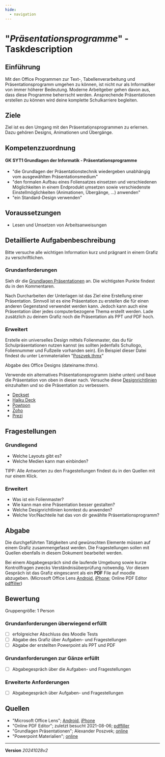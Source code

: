 ```yaml
---
hide:
  - navigation
---
```


# "*Präsentationsprogramme*" - Taskdescription

## Einführung
Mit den Office Programmen zur Text-, Tabellenverarbeitung und Präsentationsprogramm umgehen zu können, ist nicht nur als Informatiker von immer höherer Bedeutung. Moderne Arbeitgeber gehen davon aus, dass diese Programme beherrscht werden. Ansprechende Präsentationen erstellen zu können wird deine komplette Schulkarriere begleiten.

## Ziele
Ziel ist es den Umgang mit den Präsentationsprogrammen zu erlernen. Dazu gehören Designs, Animationen und Übergänge.

## Kompetenzzuordnung

#### GK SYT1 Grundlagen der Informatik - Präsentationsprogramme

* "die Grundlagen der Präsentationstechnik wiedergeben unabhängig vom ausgewählten Präsentationsmedium"
* "den formalen Aufbau eines Foliensatzes einsetzen und verschiedenen Möglichkeiten in einem Endprodukt umsetzen sowie verschiedenste Einstellmöglichkeiten (Animationen, Übergänge, …) anwenden"
* "ein Standard-Design verwenden"

## Voraussetzungen

* Lesen und Umsetzen von Arbeitsanweisungen

## Detaillierte Aufgabenbeschreibung
Bitte versuche alle wichtigen Information kurz und prägnant in einem Grafiz zu verschriftlichen.

### Grundanforderungen
Sieh dir die [Grundlagen Präsentationen](https://elearning.tgm.ac.at/mod/folder/view.php?id=4629) an. Die wichtigsten Punkte findest du in den Kommentaren.

Nach Durcharbeiten der Unterlagen ist das Ziel eine Erstellung einer Präsentation. Sinnvoll ist es eine Präsentation zu erstellen die für einen anderen Gegenstand verwendet werden kann. Jedoch kann auch eine Präsentation über jedes computerbezogene Thema erstellt werden. Lade zusätzlich zu deinem Grafiz noch die Präsentation als PPT *und* PDF hoch.

### Erweitert

Erstelle ein universelles Design mittels Folienmaster, das du für Schulpräsentationen nutzen kannst (es sollten jedenfalls Schullogo, Foliennummer und Fußzeile vorhanden sein). Ein Beispiel dieser Datei findest du unter Lernmaterialien "[Poszvek.thmx](https://elearning.tgm.ac.at/pluginfile.php/61421/mod_folder/content/0/Poszvek.thmx)"

Abgabe des Office Designs (dateiname.thmx).

Verwende ein alternatives Präsentationsprogramm (siehe unten) und baue die Präsentation von oben in dieser nach. Versuche diese [Designrichtlinien](https://www.shutterstock.com/de/blog/ansprechende-powerpoint-praesentationen) einzuhalten und so die Präsentation zu verbessern.

- [Deckset](https://www.deckset.com/)
- [Haiku Deck](https://www.haikudeck.com/)
- [Powtoon](https://www.powtoon.com/)
- [Zoho](https://www.zoho.com/de/show/)
- [Prezi](https://prezi.com/de/)


## Fragestellungen

### Grundlegend

* Welche Layouts gibt es?
* Welche Medien kann man einbinden?

TIPP: Alle Antworten zu den Fragestellungen findest du in den Quellen mit nur einem Klick.

### Erweitert

* Was ist ein Folienmaster?
* Wie kann man eine Präsentation besser gestalten?
* Welche Designrichtlinien konntest du anwenden?
* Welche Vor/Nachteile hat das von dir gewählte Präsentationsprogramm?

## Abgabe
Die durchgeführten Tätigkeiten und gewünschten Elemente müssen auf einem Grafiz zusammengefasst werden. Die Fragestellungen sollen mit Quellen ebenfalls in diesem Dokument bearbeitet werden.

Bei einem Abgabegespräch sind die laufende Umgebung sowie kurze Kontrollfragen zwecks Verständnisüberprüfung notwendig. Vor diesem Gespräch ist das Grafiz eingescannt als ein **PDF** File auf moodle abzugeben. (Microsoft Office Lens [Android](https://play.google.com/store/apps/details?id=com.microsoft.office.officelens&hl=de_AT&gl=US), [iPhone](https://apps.apple.com/at/app/microsoft-office-lens-pdf-scan/id975925059); Online PDF Editor [pdffiller](https://www.pdffiller.com/de/))

## Bewertung
Gruppengröße: 1 Person
### Grundanforderungen **überwiegend erfüllt**
- [ ] erfolgreicher Abschluss des Moodle Tests
- [ ] Abgabe des Grafiz über Aufgaben- und Fragestellungen
- [ ] Abgabe der erstellten Powerpoint als PPT und PDF
### Grundanforderungen **zur Gänze erfüllt**
- [ ] Abgabegespräch über die Aufgaben- und Fragestellungen
### Erweiterte Anforderungen

- [ ] Abgabegespräch über Aufgaben- und Fragestellungen

## Quellen
* "Microsoft Office Lens";  [Android](https://play.google.com/store/apps/details?id=com.microsoft.office.officelens&hl=de_AT&gl=US), [iPhone](https://apps.apple.com/at/app/microsoft-office-lens-pdf-scan/id975925059)
* "Online PDF Editor"; zuletzt besucht 2021-08-06; [pdffiller](https://www.pdffiller.com/de/)
* "Grundlagen Präsentationen"; Alexander Poszvek; [online](https://elearning.tgm.ac.at/mod/folder/view.php?id=4629)
* "Powerpoint Materialien"; [online](https://elearning.tgm.ac.at/mod/folder/view.php?id=4629)

---
**Version** *20241028v2*
